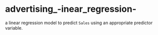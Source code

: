 # advertising_-inear_regression-

a linear regression model to predict `Sales` using an appropriate predictor variable.
